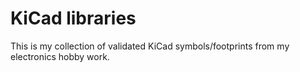 # KiCad libraries

This is my collection of validated KiCad symbols/footprints from my electronics
hobby work.
